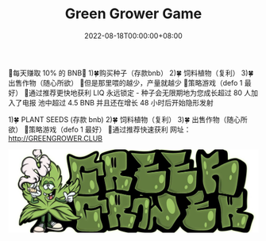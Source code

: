 ﻿---
title: "Green Grower Game"
description: "🤑每天赚取 10% 的 BNB💸
1)🍀 HIRE FARMER (存款 bnb)
2)🍀 饲料植物（复利）
3)🍀 出售作物（随心所欲）"
date: 2022-08-18T00:00:00+08:00
lastmod: 2022-08-18T00:00:00+08:00
draft: false
authors: ["boogArno"]
featuredImage: "green-grower-game.png"
tags: ["High risk","Green Grower Game"]
categories: ["nfts"]
nfts: ["High risk"]
blockchain: "BSC"
website: "https://dappradar.com/"
twitter: "https://twitter.com/sniperroi"
discord: ""
telegram: ""
github: ""
youtube: ""
twitch: ""
facebook: ""
instagram: ""
reddit: ""
medium: ""
steam: ""
gitbook: ""
googleplay: ""
appstore: ""
status: "Live"
weight: 
lightgallery: true
toc: true
pinned: false
recommend: false
recommend1: false
---
🤑每天赚取 10% 的 BNB💸
1)🍀购买种子（存款bnb）
2)🍀 饲料植物（复利）
3)🍀 出售作物（随心所欲）
🚨但是那里喂的越少，产量就越少
🧐策略游戏（defo 1 最好）
💜通过推荐更快地获利
LIQ 永远锁定 - 种子会无限期地为您成长超过 80 人加入了电报
池中超过 4.5 BNB 并且还在增长
48 小时后开始隐形发射

1)🍀 PLANT SEEDS (存款 bnb)
2)🍀 饲料植物（复利）
3)🍀 出售作物（随心所欲）
🧐策略游戏（defo 1 最好）
💜通过推荐快速获利
网址：http://GREENGROWER.CLUB

![1080x360](1080x360.jpg)